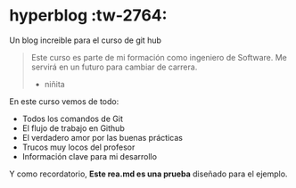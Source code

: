 # hyperblog :tw-2764:
Un blog increible para el curso de git hub
>Este curso es parte de mi formación como ingeniero de  Software. Me servirá en un futuro para cambiar de carrera.
> - niñita

En este curso vemos de todo:
* Todos los comandos de Git
* El flujo de trabajo en Github
* El verdadero amor por las buenas prácticas
* Trucos muy locos del profesor
*  Información clave para mi desarrollo

Y como recordatorio, **Este rea.md es una prueba** diseñado para el ejemplo. 
